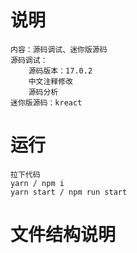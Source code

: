 # 说明
    内容：源码调试、迷你版源码
    源码调试：
        源码版本：17.0.2
        中文注释修改
        源码分析
    迷你版源码：kreact
    
# 运行
    拉下代码
    yarn / npm i
    yarn start / npm run start

# 文件结构说明
